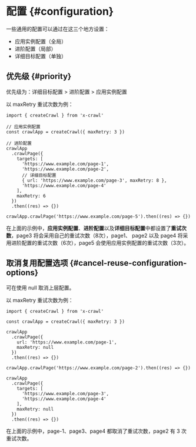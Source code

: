 # 配置 {#configuration}

一些通用的配置可以通过在这三个地方设置：

- 应用实例配置（全局）
- 进阶配置（局部）
- 详细目标配置（单独）

## 优先级 {#priority}

优先级为：详细目标配置 > 进阶配置 > 应用实例配置

以 maxRetry 重试次数为例：

```js{4,13,16}
import { createCrawl } from 'x-crawl'

// 应用实例配置
const crawlApp = createCrawl({ maxRetry: 3 })

// 进阶配置
crawlApp
  .crawlPage({
    targets: [
      'https://www.example.com/page-1',
      'https://www.example.com/page-2',
      // 详细目标配置
      { url: 'https://www.example.com/page-3', maxRetry: 8 },
      'https://www.example.com/page-4'
    ],
    maxRetry: 6
  })
  .then((res) => {})

crawlApp.crawlPage('https://www.example.com/page-5').then((res) => {})
```

在上面的示例中，**应用实例配置**、**进阶配置**以及**详细目标配置**中都设置了**重试次数**，page3 将会采用自己的重试次数（8次），page1、 page2 以及 page4 将采用进阶配置的重试次数（6次），page5 会使用应用实例配置的重试次数（3次）。

## 取消复用配置选项 {#cancel-reuse-configuration-options}

可在使用 null 取消上层配置。

以 maxRetry 重试次数为例：

```js{8,20}
import { createCrawl } from 'x-crawl'

const crawlApp = createCrawl({ maxRetry: 3 })

crawlApp
  .crawlPage({
    url: 'https://www.example.com/page-1',
    maxRetry: null
  })
  .then((res) => {})

crawlApp.crawlPage('https://www.example.com/page-2').then((res) => {})

crawlApp
  .crawlPage({
    targets: [
      'https://www.example.com/page-3',
      'https://www.example.com/page-4'
    ],
    maxRetry: null
  })
  .then((res) => {})
```

在上面的示例中，page-1、page3、page4 都取消了重试次数，page2 有 3 次重试次数。
